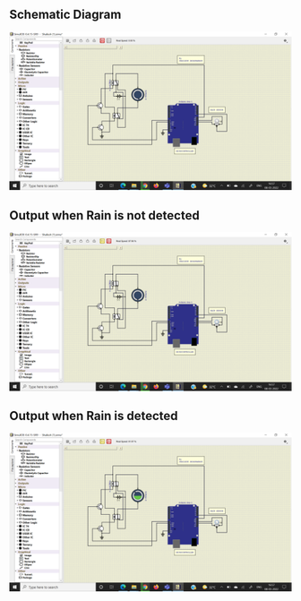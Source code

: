 ## Schematic Diagram
![](/Project/6_ImagesAndVideos/Schematic%20Diagram.png)

## Output when Rain is not detected 
![](/Project/6_ImagesAndVideos/Output%20when%20rain%20is%20not%20detected.png)

## Output when Rain is detected
![](/Project/6_ImagesAndVideos/Output%20when%20rain%20is%20detected.png)

